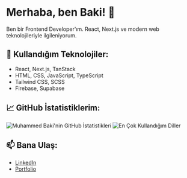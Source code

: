 # Merhaba, ben Baki! 👋

Ben bir Frontend Developer'ım. React, Next.js ve modern web teknolojileriyle ilgileniyorum.

## 🚀 Kullandığım Teknolojiler:
- React, Next.js, TanStack
- HTML, CSS, JavaScript, TypeScript
- Tailwind CSS, SCSS
- Firebase, Supabase

## 📈 GitHub İstatistiklerim:
![Muhammed Baki'nin GitHub İstatistikleri](https://github-readme-stats.vercel.app/api?username=MuhammedBaki99&show_icons=true&theme=tokyonight)
![En Çok Kullandığım Diller](https://github-readme-stats.vercel.app/api/top-langs/?username=MuhammedBaki99&layout=compact&theme=tokyonight)



## 📫 Bana Ulaş:
- [LinkedIn]([https://linkedin.com/in/bakicaglayan](https://www.linkedin.com/in/muhammed-baki-%C3%A7a%C4%9Flayan-a2110128b/))
- [Portfolio]([https://bakicaglayan.dev](https://www.muhammedbakicaglayan.com.tr))
